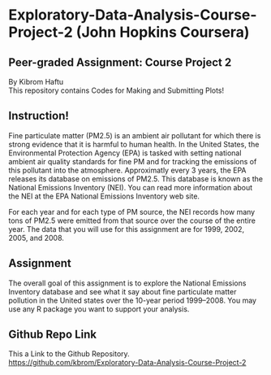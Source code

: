 # Exploratory-Data-Analysis-Course-Project-2  (John Hopkins  Coursera) <br />
## Peer-graded Assignment: Course Project 2
By Kibrom Haftu  <br />
This repository contains Codes for Making and Submitting Plots!
<br />
 
 ## Instruction!
Fine particulate matter (PM2.5) is an ambient air pollutant for which there is strong evidence that it is harmful to human health. In the United States, the Environmental Protection Agency (EPA) is tasked with setting national ambient air quality standards for fine PM and for tracking the emissions of this pollutant into the atmosphere. Approximatly every 3 years, the EPA releases its database on emissions of PM2.5. This database is known as the National Emissions Inventory (NEI). You can read more information about the NEI at the EPA National Emissions Inventory web site.

For each year and for each type of PM source, the NEI records how many tons of PM2.5 were emitted from that source over the course of the entire year. The data that you will use for this assignment are for 1999, 2002, 2005, and 2008.
## Assignment
The overall goal of this assignment is to explore the National Emissions Inventory database and see what it say about fine particulate matter pollution in the United states over the 10-year period 1999–2008. You may use any R package you want to support your analysis.
## Github Repo Link   
This a  Link to the Github Repository.<br />
https://github.com/kbrom/Exploratory-Data-Analysis-Course-Project-2
